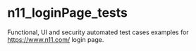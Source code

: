 # n11_loginPage_tests
Functional, UI and security automated test cases examples for https://www.n11.com/ login page.
